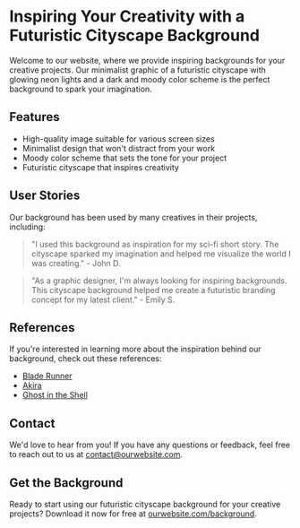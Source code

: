 <!--font:Lato-->

# Inspiring Your Creativity with a Futuristic Cityscape Background

Welcome to our website, where we provide inspiring backgrounds for your creative projects. Our minimalist graphic of a futuristic cityscape with glowing neon lights and a dark and moody color scheme is the perfect background to spark your imagination.

## Features

- High-quality image suitable for various screen sizes
- Minimalist design that won't distract from your work
- Moody color scheme that sets the tone for your project
- Futuristic cityscape that inspires creativity

## User Stories

Our background has been used by many creatives in their projects, including:

> "I used this background as inspiration for my sci-fi short story. The cityscape sparked my imagination and helped me visualize the world I was creating." - John D.

> "As a graphic designer, I'm always looking for inspiring backgrounds. This cityscape background helped me create a futuristic branding concept for my latest client." - Emily S.

## References

If you're interested in learning more about the inspiration behind our background, check out these references:

- [Blade Runner](#)
- [Akira](#)
- [Ghost in the Shell](#)

## Contact

We'd love to hear from you! If you have any questions or feedback, feel free to reach out to us at [contact@ourwebsite.com](mailto:contact@ourwebsite.com).

## Get the Background

Ready to start using our futuristic cityscape background for your creative projects? Download it now for free at [ourwebsite.com/background](#).

<!--

Write me content for website with wallpaper which alt text is:

"A minimalist graphic of a futuristic cityscape, with glowing neon lights and a dark and moody color scheme."

The name/title of the page should not be 1:1 copy of the alt text but rather a real content of the website which is using this wallpaper.

- Use markdown format 
- Start with heading
- Heading should be short and concise
- The content should look like a real website 
- The website should not be about the wallpaper, wallpaper is just a related background
- Heading should be contain work "wallpaper" or "background"
- Include real sections like references, contact, user stories, etc. use things relevant to the page purpose.
- Feel free to use structure like headings, bullets, numbering, blockquotes, paragraphs, horizontal lines, etc.
- You can use formatting like bold or _italic_
- You can include UTF-8 emojis
- Links should be only #hash anchors (and you can refer to the document itself)
- Do not include images


---


# Futuristic Cityscape Wallpaper for Your Creative Projects

Welcome to our website where you can find the perfect background for your creative projects. Our minimalist graphic of a futuristic cityscape with glowing neon lights and a dark and moody color scheme is the ideal wallpaper to inspire your imagination.

## Features

- High-quality image suitable for various screen sizes
- Minimalist design that won't distract from your work
- Moody color scheme that sets the tone for your project
- Futuristic cityscape that sparks creativity

## User Stories

Our wallpaper has been used by many creatives in their projects, including:

> "I used this wallpaper as a background for my sci-fi short film. It set the mood perfectly and inspired me throughout the whole process." - John D.

> "As a game developer, I'm always looking for inspiring backgrounds. This cityscape wallpaper helped me create an immersive cyberpunk world for my latest game." - Emily S.

## References

If you're interested in learning more about the inspiration behind our wallpaper, check out these references:

- [Blade Runner](#)
- [Akira](#)
- [Ghost in the Shell](#)

## Contact

We'd love to hear from you! If you have any questions or feedback, feel free to reach out to us at [contact@ourwebsite.com](mailto:contact@ourwebsite.com).

## Get the Wallpaper

Ready to start using our futuristic cityscape wallpaper for your creative projects? Download it now for free at [ourwebsite.com/wallpaper](#).


---


Heading should not include word "wallpaper". The website should not be about the wallpaper itself, wallpaper is just a related background, rewrite whole content.


---


# Inspiring Your Creativity with a Futuristic Cityscape Background

Welcome to our website, where we provide inspiring backgrounds for your creative projects. Our minimalist graphic of a futuristic cityscape with glowing neon lights and a dark and moody color scheme is the perfect background to spark your imagination.

## Features

- High-quality image suitable for various screen sizes
- Minimalist design that won't distract from your work
- Moody color scheme that sets the tone for your project
- Futuristic cityscape that inspires creativity

## User Stories

Our background has been used by many creatives in their projects, including:

> "I used this background as inspiration for my sci-fi short story. The cityscape sparked my imagination and helped me visualize the world I was creating." - John D.

> "As a graphic designer, I'm always looking for inspiring backgrounds. This cityscape background helped me create a futuristic branding concept for my latest client." - Emily S.

## References

If you're interested in learning more about the inspiration behind our background, check out these references:

- [Blade Runner](#)
- [Akira](#)
- [Ghost in the Shell](#)

## Contact

We'd love to hear from you! If you have any questions or feedback, feel free to reach out to us at [contact@ourwebsite.com](mailto:contact@ourwebsite.com).

## Get the Background

Ready to start using our futuristic cityscape background for your creative projects? Download it now for free at [ourwebsite.com/background](#).

-->
